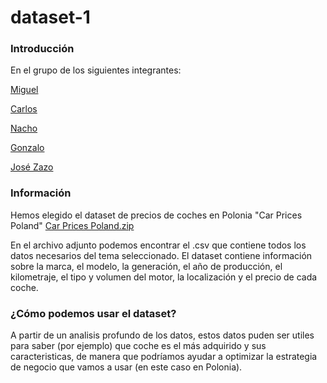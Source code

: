 # dataset-1
### Introducción
  En el grupo de los siguientes integrantes:
  
  [Miguel](https://github.com/migueliiin)

  [Carlos](https://github.com/carlospuigserver)

  [Nacho](https://github.com/Nachopedrero)

  [Gonzalo](https://github.com/GonzaloGmv)

  [José Zazo](https://github.com/jzazooro)

### Información

  Hemos elegido el dataset de precios de coches en Polonia "Car Prices Poland" [Car Prices Poland.zip](https://github.com/migueliiin/dataset-1/files/8304017/archive.zip)
  
  En el archivo adjunto podemos encontrar el .csv que contiene todos los datos necesarios del tema seleccionado.
  El dataset contiene información sobre la marca, el modelo, la generación, el año de producción, el kilometraje,
  el tipo y volumen del motor, la localización y el precio de cada coche.
  
### ¿Cómo podemos usar el dataset?
  
  A partir de un analisis profundo de los datos, estos datos puden ser utiles para saber (por ejemplo) que coche
  es el más adquirido y sus caracteristicas, de manera que podríamos ayudar a optimizar la estrategia de negocio
  que vamos a usar (en este caso en Polonia).
